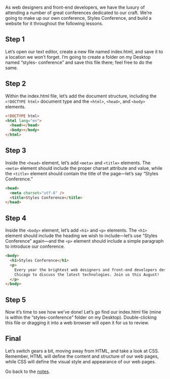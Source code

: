 As web designers and front-end developers, we have the luxury of attending a
number of great conferences dedicated to our craft. We’re going to make up our
own conference, Styles Conference, and build a website for it throughout the
following lessons.

## Step 1

Let’s open our text editor, create a new file named index.html, and save it to a
location we won’t forget. I’m going to create a folder on my Desktop named
“styles- conference” and save this file there; feel free to do the same.

## Step 2

Within the index.html file, let’s add the document structure, including the
`<!DOCTYPE html>` document type and the `<html>`, `<head>`, and `<body>`
elements.

```html
<!DOCTYPE html>
<html lang="en">
  <head></head>
  <body></body>
</html>
```

## Step 3

Inside the `<head>` element, let’s add `<meta>` and `<title>` elements. The
`<meta>` element should include the proper charset attribute and value, while
the `<title>` element should contain the title of the page—let’s say “Styles
Conference.”

```html
<head>
  <meta charset="utf-8" />
  <title>Styles Conference</title>
</head>
```

## Step 4

Inside the `<body>` element, let’s add `<h1>` and `<p>` elements. The `<h1>`
element should include the heading we wish to include—let’s use “Styles
Conference” again—and the `<p>` element should include a simple paragraph to
introduce our conference.

```html
<body>
  <h1>Styles Conference</h1>
  <p>
    Every year the brightest web designers and front-end developers descend on
    Chicago to discuss the latest technologies. Join us this August!
  </p>
</body>
```

## Step 5

Now it’s time to see how we’ve done! Let’s go find our index.html file (mine is
within the “styles-conference” folder on my Desktop). Double-clicking this file
or dragging it into a web browser will open it for us to review.

## Final

Let’s switch gears a bit, moving away from HTML, and take a look at CSS.
Remember, HTML will define the content and structure of our web pages, while CSS
will define the visual style and appearance of our web pages.

Go back to the [notes](../notes.md).
